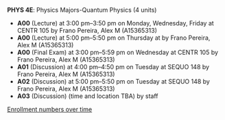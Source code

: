 **PHYS 4E**: Physics Majors-Quantum Physics (4 units)

- **A00** (Lecture) at 3:00 pm–3:50 pm on Monday, Wednesday, Friday at CENTR 105 by Frano Pereira, Alex M (A15365313)
- **A00** (Lecture) at 5:00 pm–5:50 pm on Thursday at   by Frano Pereira, Alex M (A15365313)
- **A00** (Final Exam) at 3:00 pm–5:59 pm on Wednesday at CENTR 105 by Frano Pereira, Alex M (A15365313)
- **A01** (Discussion) at 4:00 pm–4:50 pm on Tuesday at SEQUO 148 by Frano Pereira, Alex M (A15365313)
- **A02** (Discussion) at 5:00 pm–5:50 pm on Tuesday at SEQUO 148 by Frano Pereira, Alex M (A15365313)
- **A03** (Discussion) (time and location TBA) by staff

[Enrollment numbers over time](./PHYS4E.tsv)
